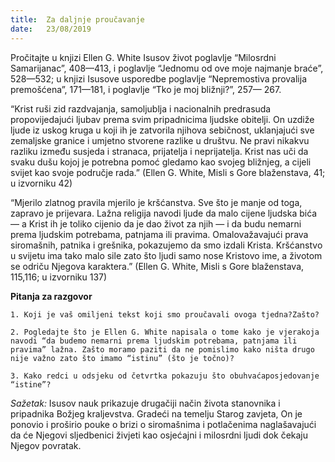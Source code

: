 ```yaml
---
title:  Za daljnje proučavanje
date:   23/08/2019
---
```


Pročitajte u knjizi Ellen G. White Isusov život poglavlje “Milosrdni Samarijanac”, 408—413, i poglavlje “Jednomu od ove moje najmanje braće”, 528—532; u knjizi Isusove usporedbe poglavlje “Nepremostiva provalija premošćena”, 171—181, i poglavlje “Tko je moj bližnji?”, 257— 267.

“Krist ruši zid razdvajanja, samoljublja i nacionalnih predrasuda propovijedajući ljubav prema svim pripadnicima ljudske obitelji. On uzdiže ljude iz uskog kruga u koji ih je zatvorila njihova sebičnost, uklanjajući sve zemaljske granice i umjetno stvorene razlike u društvu. Ne pravi nikakvu razliku između susjeda i stranaca, prijatelja i neprijatelja. Krist nas uči da svaku dušu kojoj je potrebna pomoć gledamo kao svojeg bližnjeg, a cijeli svijet kao svoje područje rada.” (Ellen G. White, Misli s Gore blaženstava, 41; u izvorniku 42)

“Mjerilo zlatnog pravila mjerilo je kršćanstva. Sve što je manje od toga, zapravo je prijevara. Lažna religija navodi ljude da malo cijene ljudska bića — a Krist ih je toliko cijenio da je dao život za njih — i da budu nemarni prema ljudskim potrebama, patnjama ili pravima. Omalovažavajući prava siromašnih, patnika i grešnika, pokazujemo da smo izdali Krista. Kršćanstvo u svijetu ima tako malo sile zato što ljudi samo nose Kristovo ime, a životom se odriču Njegova karaktera.” (Ellen G. White, Misli s Gore blaženstava, 115,116; u izvorniku 137)

**Pitanja za razgovor**

`1.	Koji je vaš omiljeni tekst koji smo proučavali ovoga tjedna?Zašto?`

`2.	Pogledajte što je Ellen G. White napisala o tome kako je vjerakoja navodi “da budemo nemarni prema ljudskim potrebama, patnjama ili pravima” lažna. Zašto moramo paziti da ne pomislimo kako ništa drugo nije važno zato što imamo “istinu” (što je točno)?`

`3.	Kako redci u odsjeku od četvrtka pokazuju što obuhvaćaposjedovanje “istine”?`

*Sažetak:* Isusov nauk prikazuje drugačiji način života stanovnika i pripadnika Božjeg kraljevstva. Gradeći na temelju Starog zavjeta, On je ponovio i proširio pouke o brizi o siromašnima i potlačenima naglašavajući da će Njegovi sljedbenici živjeti kao osjećajni i milosrdni ljudi dok čekaju Njegov povratak.
